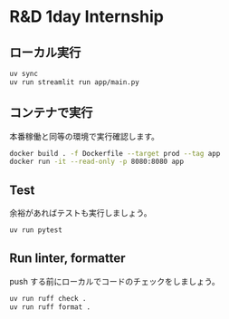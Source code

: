 # R&D 1day Internship

## ローカル実行

```bash
uv sync
uv run streamlit run app/main.py
```

## コンテナで実行
本番稼働と同等の環境で実行確認します。

```bash
docker build . -f Dockerfile --target prod --tag app
docker run -it --read-only -p 8080:8080 app
```

## Test
余裕があればテストも実行しましょう。
```bash
uv run pytest
```

## Run linter, formatter
push する前にローカルでコードのチェックをしましょう。
```bash
uv run ruff check .
uv run ruff format .
```
